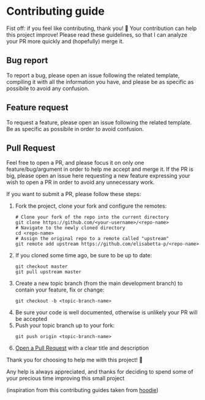 # Contributing guide

Fist off: if you feel like contributing, thank you! 🤩 
Your contribution can help this project improve!
Please read these guidelines, so that I can analyze your PR more quickly and (hopefully) merge it.

## Bug report
To report a bug, please open an issue following the related template, compiling it with all the information you have, and please be as specific as possibile to avoid any confusion.

## Feature request
To request a feature, please open an issue following the related template. Be as specific as possibile in order to avoid confusion.

## Pull Request
Feel free to open a PR, and please focus it on only one feature/bug/argument in order to help me accept and merge it. If the PR is big, please open an issue here requesting a new feature expressing your wish to open a PR in order to
avoid any unnecessary work. 

If you want to submit a PR, please follow these steps:
1. Fork the project, clone your fork and configure the remotes:
    ```
    # Clone your fork of the repo into the current directory    
    git clone https://github.com/<your-username>/<repo-name>
    # Navigate to the newly cloned directory
    cd <repo-name>
    # Assign the original repo to a remote called "upstream"
    git remote add upstream https://github.com/elisabetta-p/<repo-name>
    ```
2. If you cloned some time ago, be sure to be up to date:
   ```
   git checkout master
   git pull upstream master
   ```
3. Create a new topic branch (from the main development branch) to contain your feature, fix or change:
    ```
    git checkout -b <topic-branch-name>
    ```
4. Be sure your code is well documented, otherwise is unlikely your PR will be accepted
5. Push your topic branch up to your fork:
    ```
    git push origin <topic-branch-name>
    ```
6. [Open a Pull Request](https://help.github.com/articles/using-pull-requests/) with a clear title and description


Thank you for choosing to help me with this project! 🥳 

Any help is always appreciated, and thanks for deciding to spend some of your precious time improving this small project 

(inspiration from this contributing guides taken from [hoodie](https://github.com/hoodiehq/hoodie/blob/master/CONTRIBUTING.md))